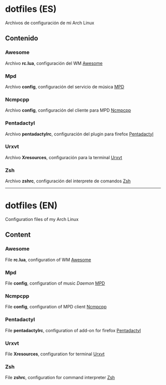 # dotfiles (ES)


Archivos de configuración de mi Arch Linux

## Contenido

### Awesome

Archivo **rc.lua**, configuración del WM [Awesome](http://awesome.naquadah.org/)

### Mpd

Archivo **config**, configuración del servicio de música [MPD](http://www.musicpd.org/)

### Ncmpcpp

Archivo **config**, configuración del cliente para MPD [Ncmpcpp](http://ncmpcpp.rybczak.net/)

### Pentadactyl

Archivo **pentadactylrc**, configuración del plugin para firefox [Pentadactyl](http://5digits.org/pentadactyl/)

### Urxvt

Archivo **Xresources**, configuración para la terminal [Urxvt](http://software.schmorp.de/pkg/rxvt-unicode.html)

### Zsh

Archivo **zshrc**, configuración del interprete de comandos [Zsh](http://www.zsh.org/)


***

# dotfiles (EN)


Configuration files of my Arch Linux

## Content

### Awesome

File **rc.lua**, configuration of WM [Awesome](http://awesome.naquadah.org/)

### Mpd

File **config**, configuration of music *Daemon* [MPD](http://www.musicpd.org/)

### Ncmpcpp

File **config**, configuration of MPD client [Ncmpcpp](http://ncmpcpp.rybczak.net/)

### Pentadactyl

File **pentadactylrc**, configuration of add-on for firefox [Pentadactyl](http://5digits.org/pentadactyl/)

### Urxvt

File **Xresources**, configuration for terminal [Urxvt](http://software.schmorp.de/pkg/rxvt-unicode.html)

### Zsh

File **zshrc**, configuration for command interpreter [Zsh](http://www.zsh.org/)
